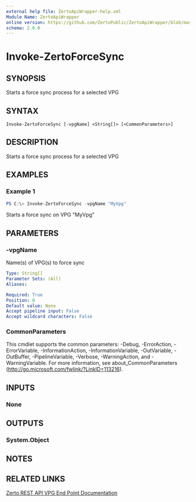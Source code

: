 ```yaml
---
external help file: ZertoApiWrapper-help.xml
Module Name: ZertoApiWrapper
online version: https://github.com/ZertoPublic/ZertoApiWrapper/blob/master/docs/Invoke-ZertoForceSync.md
schema: 2.0.0
---
```


# Invoke-ZertoForceSync

## SYNOPSIS
Starts a force sync process for a selected VPG

## SYNTAX

```
Invoke-ZertoForceSync [-vpgName] <String[]> [<CommonParameters>]
```

## DESCRIPTION
Starts a force sync process for a selected VPG

## EXAMPLES

### Example 1
```powershell
PS C:\> Invoke-ZertoForceSync -vpgName "MyVpg"
```

Starts a force sync on VPG "MyVpg"

## PARAMETERS

### -vpgName
Name(s) of VPG(s) to force sync

```yaml
Type: String[]
Parameter Sets: (All)
Aliases:

Required: True
Position: 0
Default value: None
Accept pipeline input: False
Accept wildcard characters: False
```

### CommonParameters
This cmdlet supports the common parameters: -Debug, -ErrorAction, -ErrorVariable, -InformationAction, -InformationVariable, -OutVariable, -OutBuffer, -PipelineVariable, -Verbose, -WarningAction, and -WarningVariable. For more information, see about_CommonParameters (http://go.microsoft.com/fwlink/?LinkID=113216).

## INPUTS

### None
## OUTPUTS

### System.Object
## NOTES

## RELATED LINKS

[Zerto REST API VPG End Point Documentation](http://s3.amazonaws.com/zertodownload_docs/Latest/Zerto%20Virtual%20Replication%20Zerto%20Virtual%20Manager%20%28ZVM%29%20-%20vSphere%20Online%20Help/RestfulAPIs/StatusAPIs.5.100.html#)
